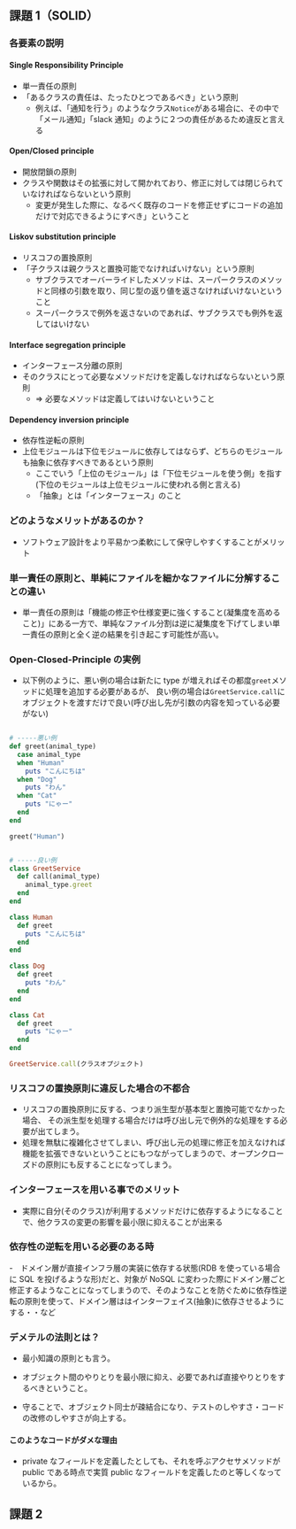 ## 課題 1（SOLID）

### 各要素の説明

#### Single Responsibility Principle

- 単一責任の原則
- 「あるクラスの責任は、たったひとつであるべき」という原則
  - 例えば、「通知を行う」のようなクラス`Notice`がある場合に、その中で「メール通知」「slack 通知」のように２つの責任があるため違反と言える

#### Open/Closed principle

- 開放閉鎖の原則
- クラスや関数はその拡張に対して開かれており、修正に対しては閉じられていなければならないという原則
  - 変更が発生した際に、なるべく既存のコードを修正せずにコードの追加だけで対応できるようにすべき」ということ

#### Liskov substitution principle

- リスコフの置換原則
- 「子クラスは親クラスと置換可能でなければいけない」という原則
  - サブクラスでオーバーライドしたメソッドは、スーパークラスのメソッドと同様の引数を取り、同じ型の返り値を返さなければいけないということ
  - スーパークラスで例外を返さないのであれば、サブクラスでも例外を返してはいけない

#### Interface segregation principle

- インターフェース分離の原則
- そのクラスにとって必要なメソッドだけを定義しなければならないという原則
  - => 必要なメソッドは定義してはいけないということ

#### Dependency inversion principle

- 依存性逆転の原則
- 上位モジュールは下位モジュールに依存してはならず、どちらのモジュールも抽象に依存すべきであるという原則
  - ここでいう「上位のモジュール」は「下位モジュールを使う側」を指す(下位のモジュールは上位モジュールに使われる側と言える)
  - 「抽象」とは「インターフェース」のこと

### どのようなメリットがあるのか？

- ソフトウェア設計をより平易かつ柔軟にして保守しやすくすることがメリット

### 単一責任の原則と、単純にファイルを細かなファイルに分解することの違い

- 単一責任の原則は「機能の修正や仕様変更に強くすること(凝集度を高めること)」にある一方で、単純なファイル分割は逆に凝集度を下げてしまい単一責任の原則と全く逆の結果を引き起こす可能性が高い。

### Open-Closed-Principle の実例

- 以下例のように、悪い例の場合は新たに type が増えればその都度`greet`メソッドに処理を追加する必要があるが、
  良い例の場合は`GreetService.call`にオブジェクトを渡すだけで良い(呼び出し先が引数の内容を知っている必要がない)

```ruby

# -----悪い例
def greet(animal_type)
  case animal_type
  when "Human"
    puts "こんにちは"
  when "Dog"
    puts "わん"
  when "Cat"
    puts "にゃー"
  end
end

greet("Human")


# -----良い例
class GreetService
  def call(animal_type)
    animal_type.greet
  end
end

class Human
  def greet
    puts "こんにちは"
  end
end

class Dog
  def greet
    puts "わん"
  end
end

class Cat
  def greet
    puts "にゃー"
  end
end

GreetService.call(クラスオプジェクト)
```

### リスコフの置換原則に違反した場合の不都合

- リスコフの置換原則に反する、つまり派生型が基本型と置換可能でなかった場合、
  その派生型を処理する場合だけは呼び出し元で例外的な処理をする必要が出てしまう。
- 処理を無駄に複雑化させてしまい、呼び出し元の処理に修正を加えなければ機能を拡張できないということにもつながってしまうので、オープンクローズドの原則にも反することになってしまう。

### インターフェースを用いる事でのメリット

- 実際に自分(そのクラス)が利用するメソッドだけに依存するようになることで、他クラスの変更の影響を最小限に抑えることが出来る

### 依存性の逆転を用いる必要のある時

-　ドメイン層が直接インフラ層の実装に依存する状態(RDB を使っている場合に SQL を投げるような形)だと、対象が NoSQL に変わった際にドメイン層ごと修正するようなことになってしまうので、そのようなことを防ぐために依存性逆転の原則を使って、ドメイン層ははインターフェイス(抽象)に依存させるようにする・・など

### デメテルの法則とは？

- 最小知識の原則とも言う。

- オブジェクト間のやりとりを最小限に抑え、必要であれば直接やりとりをするべきということ。

- 守ることで、オブジェクト同士が疎結合になり、テストのしやすさ・コードの改修のしやすさが向上する。

#### このようなコードがダメな理由

- private なフィールドを定義したとしても、それを呼ぶアクセサメソッドが public である時点で実質 public なフィールドを定義したのと等しくなっているから。

## 課題 2
